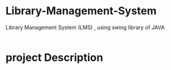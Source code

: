 # Library-Management-System
Library Management System (LMS) , using swing library of JAVA
<br></br>
<h1>project Description</h1>
